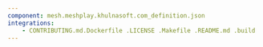 ```yaml
---
component: mesh.meshplay.khulnasoft.com_definition.json
integrations:
    - CONTRIBUTING.md.Dockerfile .LICENSE .Makefile .README.md .build .consul .go.mod .go.sum .helpers .internal .main.go .mesh.meshplay.khulnasoft.com_definition.json.md .output .templates .tests
---
```

